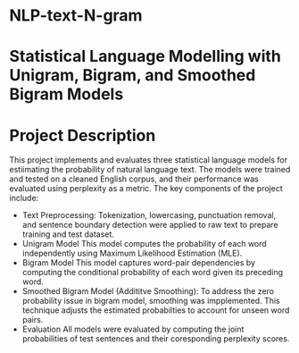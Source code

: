 # NLP-text-N-gram
# Statistical Language Modelling with Unigram, Bigram, and Smoothed Bigram Models
# Project Description
This project implements and evaluates three statistical language models for estiimating the probability of natural language text. The models were trained and tested on a cleaned English corpus, and their performance was evaluated using perplexity as a metric. 
The key components of the project include:
* Text Preprocessing: Tokenization, lowercasing, punctuation removal, and sentence boundary detection were applied to raw text to prepare training and test dataset.
* Unigram Model
  This model computes the probability of each word independently using Maximum Likelihood Estimation (MLE).
* Bigram Model
  This model captures word-pair dependencies by computing the conditional probability of each word given its preceding word.
* Smoothed Bigram Model (Addititve Smoothing):
  To address the zero probability issue in bigram model, smoothing was impplemented. This technique adjusts the estimated probabilties to account for unseen word pairs.
* Evaluation
  All models were evaluated by computing the joint probabilities of test sentences and their coresponding perplexity scores.
